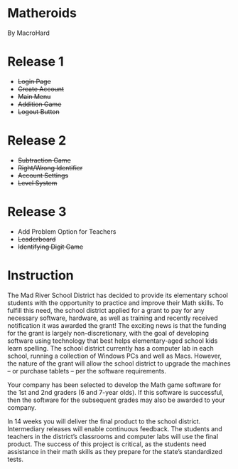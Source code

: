 # Matheroids
By MacroHard

# Release 1
- ~~Login Page~~
- ~~Create Account~~
- ~~Main Menu~~
- ~~Addition Game~~
- ~~Logout Button~~

# Release 2
- ~~Subtraction Game~~
- ~~Right/Wrong Identifier~~
- ~~Account Settings~~
- ~~Level System~~

# Release 3
- Add Problem Option for Teachers
- ~~Leaderboard~~
- ~~Identifying Digit Game~~

# Instruction

The Mad River School District has decided to provide its elementary school students with the opportunity to practice and improve their Math skills. To fulfill this need, the school district applied for a grant to pay for any necessary software, hardware, as well as training and recently received notification it was awarded the grant! The exciting news is that the funding for the grant is largely non-discretionary, with the goal of developing software using technology that best helps elementary-aged school kids learn spelling. The school district currently has a computer lab in each school, running a collection of Windows PCs and well as Macs. However, the nature of the grant will allow the school district to upgrade the machines – or purchase tablets – per the software requirements. 

Your company has been selected to develop the Math game software for the 1st and 2nd graders (6 and 7-year olds). If this software is successful, then the software for the subsequent grades may also be awarded to your company. 
 
In 14 weeks you will deliver the final product to the school district. Intermediary releases will enable continuous feedback.  The students and teachers in the district’s classrooms and computer labs will use the final product. The success of this project is critical, as the students need assistance in their math skills as they prepare for the state’s standardized tests. 
